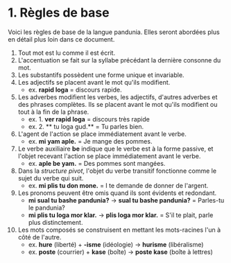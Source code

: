 
# 1. Règles de base

Voici les règles de base de la langue pandunia.
Elles seront abordées plus en détail plus loin dans ce document.

1. Tout mot est lu comme il est écrit.
2. L'accentuation se fait sur la syllabe précédant la dernière consonne du mot.
4. Les substantifs possèdent une forme unique et invariable.
5. Les adjectifs se placent avant le mot qu'ils modifient.
   - ex. **rapid loga** = discours rapide.
6. Les adverbes modifient les verbes, les adjectifs, d'autres adverbes et des phrases complètes.
   Ils se placent avant le mot qu'ils modifient ou tout à la fin de la phrase.
   - ex. 1. **ver rapid loga** = discours très rapide
   - ex. 2. ** tu loga gud.** = Tu parles bien.
7. L'agent de l'action se place immédiatement avant le verbe.
    - ex. **mi yam aple.** = Je mange des pommes.
8. Le verbe auxiliaire **be** indique que le verbe est à la forme passive, et l'objet recevant l'action se place immédiatement avant le verbe.
    - ex. **aple be yam.** = Des pommes sont mangées.
9. Dans la _structure pivot_, l'objet du verbe transitif fonctionne comme le sujet du verbe qui suit.
    - ex. **mi plis tu don mone.** = I te demande de donner de l'argent.
10. Les pronoms peuvent être omis quand ils sont évidents et redondant.
    - **mi sual tu bashe pandunia?** → **sual tu bashe pandunia?** = Parles-tu le pandunia?
    - **mi plis tu loga mor klar.** →  **plis loga mor klar.**
      = S'il te plait, parle plus distinctement.
11. Les mots composés se construisent en mettant les mots-racines l'un à côté de l'autre.
    - ex. **hure** (liberté) + **-isme** (idéologie) → **hurisme** (libéralisme)
    - ex. **poste** (courrier) + **kase** (boîte) → **poste kase** (boîte à lettres)

